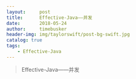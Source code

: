 ```yaml
---
layout:     post
title:      Effective-Java——并发
date:       2018-05-24
author:     timebusker
header-img: img/taylorswift/post-bg-swift.jpg
catalog: true
tags:
    - Effective-Java
---
```


> Effective-Java——并发

> 

### 